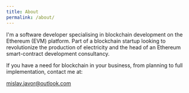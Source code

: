 ```yaml
---
title: About
permalink: /about/
---
```


I'm a software developer specialising in blockchain development on the Ethereum (EVM) platform. Part of a blockchain startup looking to revolutionize the production of electricity and the head of an Ethereum smart-contract development consultancy.

If you have a need for blockchain in your business, from planning to full implementation,
contact me at:

[mislav.javor@outlook.com](mailto:mislav.javor@outlook.com)
